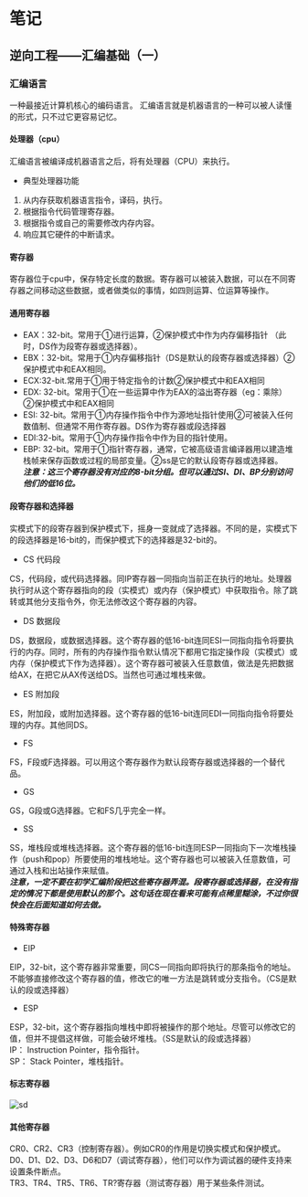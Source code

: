 # 笔记
## 逆向工程——汇编基础（一）  
### 汇编语言  
一种最接近计算机核心的编码语言。 汇编语言就是机器语言的一种可以被人读懂的形式，只不过它更容易记忆。 
#### 处理器（cpu）
汇编语言被编译成机器语言之后，将有处理器（CPU）来执行。
- 典型处理器功能</br>
1. 从内存获取机器语言指令，译码，执行。  
2. 根据指令代码管理寄存器。  
3. 根据指令或自己的需要修改内存内容。  
4. 响应其它硬件的中断请求。   
#### 寄存器  
寄存器位于cpu中，保存特定长度的数据。寄存器可以被装入数据，可以在不同寄存器之间移动这些数据，或者做类似的事情，如四则运算、位运算等操作。  
#### 通用寄存器  
- EAX：32-bit。常用于①进行运算，②保护模式中作为内存偏移指针 （此时，DS作为段寄存器或选择器）。  
- EBX：32-bit。常用于①内存偏移指针（DS是默认的段寄存器或选择器）②保护模式中和EAX相同。  
- ECX:32-bit.常用于①用于特定指令的计数②保护模式中和EAX相同  
- EDX: 32-bit。常用于①在一些运算中作为EAX的溢出寄存器（eg：乘除）②保护模式中和EAX相同  
- ESI: 32-bit。常用于①内存操作指令中作为源地址指针使用②可被装入任何数值制、但通常不用作寄存器。DS作为寄存器或段选择器  
- EDI:32-bit。常用于①内存操作指令中作为目的指针使用。  
- EBP: 32-bit。常用于①指针寄存器，通常，它被高级语言编译器用以建造堆栈帧来保存函数或过程的局部变量。②ss是它的默认段寄存器或选择器。   
***注意：这三个寄存器没有对应的8-bit分组。但可以通过SI、DI、BP分别访问他们的低16位。***  
#### 段寄存器和选择器  
实模式下的段寄存器到保护模式下，摇身一变就成了选择器。不同的是，实模式下的段选择器是16-bit的，而保护模式下的选择器是32-bit的。  
- CS 代码段

CS，代码段，或代码选择器。同IP寄存器一同指向当前正在执行的地址。处理器执行时从这个寄存器指向的段（实模式）或内存（保护模式）中获取指令。除了跳转或其他分支指令外，你无法修改这个寄存器的内容。

- DS 数据段

DS，数据段，或数据选择器。这个寄存器的低16-bit连同ESI一同指向指令将要执行的内存。同时，所有的内存操作指令默认情况下都用它指定操作段（实模式）或内存（保护模式下作为选择器）。这个寄存器可被装入任意数值，做法是先把数据给AX，在把它从AX传送给DS。当然也可通过堆栈来做。

- ES 附加段

ES，附加段，或附加选择器。这个寄存器的低16-bit连同EDI一同指向指令将要处理的内存。其他同DS。

 - FS

FS，F段或F选择器。可以用这个寄存器作为默认段寄存器或选择器的一个替代品。

- GS

GS，G段或G选择器。它和FS几乎完全一样。

- SS

SS，堆栈段或堆栈选择器。这个寄存器的低16-bit连同ESP一同指向下一次堆栈操作（push和pop）所要使用的堆栈地址。这个寄存器也可以被装入任意数值，可通过入栈和出站操作来赋值。</br>
***注意，一定不要在初学汇编阶段把这些寄存器弄混。段寄存器或选择器，在没有指定的情况下都是使用默认的那个。这句话在现在看来可能有点稀里糊涂，不过你很快会在后面知道如何去做。***
#### 特殊寄存器

- EIP

EIP，32-bit，这个寄存器非常重要，同CS一同指向即将执行的那条指令的地址。不能够直接修改这个寄存器的值，修改它的唯一方法是跳转或分支指令。（CS是默认的段或选择器）

- ESP

ESP，32-bit，这个寄存器指向堆栈中即将被操作的那个地址。尽管可以修改它的值，但并不提倡这样做，可能会破坏堆栈。（SS是默认的段或选择器）<br>
IP： Instruction Pointer，指令指针。<br>
SP： Stack Pointer，堆栈指针。<br>
#### 标志寄存器
![sd](http://m0nst3r.me/usr/uploads/2017/11/1975533938.png)
#### 其他寄存器
CR0、CR2、CR3（控制寄存器）。例如CR0的作用是切换实模式和保护模式。<br>
D0、D1、D2、D3、D6和D7（调试寄存器），他们可以作为调试器的硬件支持来设置条件断点。<br>
TR3、TR4、TR5、TR6、TR?寄存器（测试寄存器）用于某些条件测试。        
